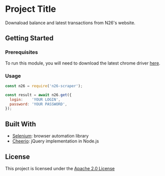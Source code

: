 # Project Title

Downaload balance and latest transactions from N26's website.

## Getting Started


### Prerequisites

To run this module, you will need to download the latest chrome driver [here](http://chromedriver.storage.googleapis.com/index.html).


### Usage

```javascript
const n26 = require('n26-scraper');

const result = await n26.get({
  login:    'YOUR LOGIN',
  password: 'YOUR PASSWORD',
});
```


## Built With

* [Selenium](https://www.npmjs.com/package/selenium-webdriver): browser automation library
* [Cheerio](https://www.npmjs.com/package/cheerio): jQuery implementation in Node.js

## License

This project is licensed under the [Apache 2.0 License](https://www.apache.org/licenses/LICENSE-2.0)